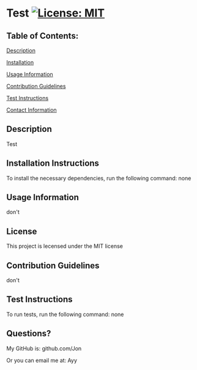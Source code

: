 # Test [![License: MIT](https://img.shields.io/badge/License-MIT-yellow.svg)](https://opensource.org/licenses/MIT)
## Table of Contents:

[Description](#Description)

[Installation](#Installation-instructions)

[Usage Information](#Usage-Information)

[Contribution Guidelines](#Contribution-Guidelines)

[Test Instructions](#Test-Instructions)

[Contact Information](#Questions)
## Description 
Test

## Installation Instructions 
 To install the necessary dependencies, run the following command: 
none

## Usage Information 
don't

## License 
 This project is lecensed under the MIT license
## Contribution Guidelines 
don't

## Test Instructions 
 To run tests, run the following command: 
 none

## Questions? 
My GitHub is: github.com/Jon 

Or you can email me at: Ayy
